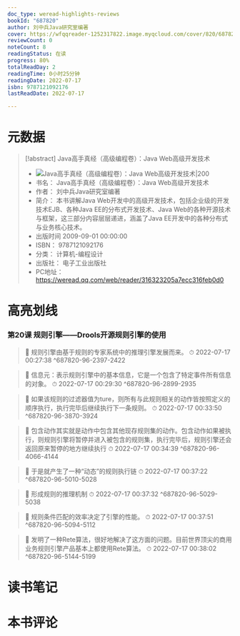 ```yaml
---
doc_type: weread-highlights-reviews
bookId: "687820"
author: 刘中兵Java研究室编著
cover: https://wfqqreader-1252317822.image.myqcloud.com/cover/820/687820/t7_687820.jpg
reviewCount: 0
noteCount: 8
readingStatus: 在读
progress: 80%
totalReadDay: 2
readingTime: 0小时25分钟
readingDate: 2022-07-17
isbn: 9787121092176
lastReadDate: 2022-07-17

---
```

# 元数据
> [!abstract] Java高手真经（高级编程卷）：Java Web高级开发技术
> - ![ Java高手真经（高级编程卷）：Java Web高级开发技术|200](https://wfqqreader-1252317822.image.myqcloud.com/cover/820/687820/t7_687820.jpg)
> - 书名： Java高手真经（高级编程卷）：Java Web高级开发技术
> - 作者： 刘中兵Java研究室编著
> - 简介： 本书讲解Java Web开发中的高级开发技术，包括企业级的开发技术EJB、各种Java EE的分布式开发技术、Java Web的各种开源技术与框架，这三部分内容层层递进，涵盖了Java EE开发中的各种分布式与业务核心技术。
> - 出版时间 2009-09-01 00:00:00
> - ISBN： 9787121092176
> - 分类： 计算机-编程设计
> - 出版社： 电子工业出版社
> - PC地址：https://weread.qq.com/web/reader/316323205a7ecc316feb0d0

# 高亮划线

### 第20课 规则引擎——Drools开源规则引擎的使用

> 📌 规则引擎由基于规则的专家系统中的推理引擎发展而来。 
> ⏱ 2022-07-17 00:27:38 ^687820-96-2397-2422

> 📌 信息元：表示规则引擎中的基本信息，它是一个包含了特定事件所有信息的对象。 
> ⏱ 2022-07-17 00:29:30 ^687820-96-2899-2935

> 📌 如果该规则的过滤器值为ture，则所有与此规则相关的动作皆按照定义的顺序执行，执行完毕后继续执行下一条规则。 
> ⏱ 2022-07-17 00:33:50 ^687820-96-3870-3924

> 📌 包含动作其实就是动作中包含其他现存规则集的动作。包含动作如果被执行，则规则引擎将暂停并进入被包含的规则集，执行完毕后，规则引擎还会返回原来暂停的地方继续执行 
> ⏱ 2022-07-17 00:34:39 ^687820-96-4066-4144

> 📌 于是就产生了一种“动态”的规则执行链 
> ⏱ 2022-07-17 00:37:22 ^687820-96-5010-5028

> 📌 形成规则的推理机制 
> ⏱ 2022-07-17 00:37:32 ^687820-96-5029-5038

> 📌 规则条件匹配的效率决定了引擎的性能。 
> ⏱ 2022-07-17 00:37:51 ^687820-96-5094-5112

> 📌 发明了一种Rete算法，很好地解决了这方面的问题。目前世界顶尖的商用业务规则引擎产品基本上都使用Rete算法。 
> ⏱ 2022-07-17 00:38:02 ^687820-96-5144-5199

# 读书笔记

# 本书评论
